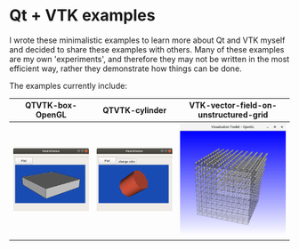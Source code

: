 # Qt + VTK examples


I wrote these minimalistic examples to learn more about Qt and VTK myself and decided to share these examples with others. Many of these examples are my own 'experiments', and therefore they may not be written in the most efficient way, rather they demonstrate how things can be done.


The examples currently include:

QTVTK-box-OpenGL |  QTVTK-cylinder | VTK-vector-field-on-unstructured-grid
:-------------------------:|:-------------------------:|:-------------------------:
![](QTVTK-box-OpenGL/figures/screenshot.png) | ![](QTVTK-cylinder-OpenGL/figures/screenshot.png) | ![](VTK-vector-field-on-unstructured-grid/screenshot.png)

